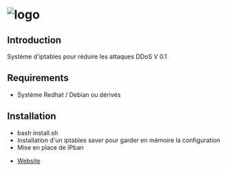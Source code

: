 # ![logo](https://www.synhostinger.com/img/synhicon_color.png)

## Introduction
Système d'iptables pour réduire les attaques DDoS V 0.1

## Requirements
- Système Redhat / Debian ou dérivés

## Installation
- bash install.sh
- Installation d'un iptables saver pour garder en mémoire la configuration
- Mise en place de IPban 

* [Website](https://www.synhostinger.com)
